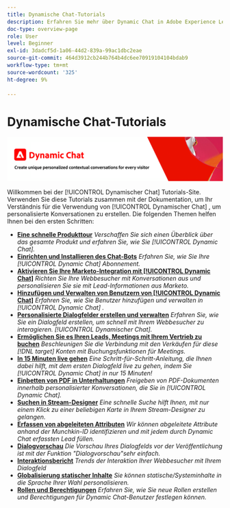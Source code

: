 ```yaml
---
title: Dynamische Chat-Tutorials
description: Erfahren Sie mehr über Dynamic Chat in Adobe Experience League. Verwenden Sie diese Tutorials zusammen mit der Dokumentation, um Ihr Verständnis dafür zu verbessern, wie Sie mit Dynamic Chat personalisierte Konversationen erstellen können.
doc-type: overview-page
role: User
level: Beginner
exl-id: 3dadcf5d-1a06-44d2-839a-99ac1dbc2eae
source-git-commit: 464d3912cb244b764b4dc6ee70919104104bdab9
workflow-type: tm+mt
source-wordcount: '325'
ht-degree: 9%

---
```


# Dynamische Chat-Tutorials

![](assets/dynamic-chat-header.png)

Willkommen bei der [!UICONTROL Dynamischer Chat]  Tutorials-Site. Verwenden Sie diese Tutorials zusammen mit der Dokumentation, um Ihr Verständnis für die Verwendung von [!UICONTROL Dynamischer Chat]  , um personalisierte Konversationen zu erstellen. Die folgenden Themen helfen Ihnen bei den ersten Schritten:

* **[Eine schnelle Produkttour](product-tour.md)**
  *Verschaffen Sie sich einen Überblick über das gesamte Produkt und erfahren Sie, wie Sie [!UICONTROL Dynamic Chat].*
* **[Einrichten und Installieren des Chat-Bots](setup.md)**
  *Erfahren Sie, wie Sie Ihre [!UICONTROL Dynamic Chat]  Abonnement.*
* **[Aktivieren Sie Ihre Marketo-Integration mit [!UICONTROL Dynamic Chat]](marketo-integration.md)**
  *Richten Sie Ihre Webbesucher mit Konversationen aus und personalisieren Sie sie mit Lead-Informationen aus Marketo.*
* **[Hinzufügen und Verwalten von Benutzern von [!UICONTROL Dynamic Chat]](user-management.md)**
  *Erfahren Sie, wie Sie Benutzer hinzufügen und verwalten in [!UICONTROL Dynamic Chat] .*
* **[Personalisierte Dialogfelder erstellen und verwalten](dialogue-management.md)**
  *Erfahren Sie, wie Sie ein Dialogfeld erstellen, um schnell mit Ihrem Webbesucher zu interagieren. [!UICONTROL Dynamischer Chat].*
* **[Ermöglichen Sie es Ihren Leads, Meetings mit Ihrem Vertrieb zu buchen](meeting-booking.md)**
  *Beschleunigen Sie die Verbindung mit den Verkäufen für diese [!DNL target] Konten mit Buchungsfunktionen für Meetings.*
* **[In 15 Minuten live gehen](go-live-in-15-minutes.md)**
  *Eine Schritt-für-Schritt-Anleitung, die Ihnen dabei hilft, mit dem ersten Dialogfeld live zu gehen, indem Sie [!UICONTROL Dynamic Chat]  in nur 15 Minuten!*
* **[Einbetten von PDF in Unterhaltungen](document-cloud-integration.md)**
  *Freigeben von PDF-Dokumenten innerhalb personalisierter Konversationen, die Sie in [!UICONTROL Dynamic Chat].*
* **[Suchen in Stream-Designer](search-in-stream-designer.md)**
  *Eine schnelle Suche hilft Ihnen, mit nur einem Klick zu einer beliebigen Karte in Ihrem Stream-Designer zu gelangen.*
* **[Erfassen von abgeleiteten Attributen](capture-inferred-attributes.md)**
  *Wir können abgeleitete Attribute anhand der Munchkin-ID identifizieren und mit jedem durch Dynamic Chat erfassten Lead füllen.*
* **[Dialogvorschau](dialogue-preview.md)**
  *Die Vorschau Ihres Dialogfelds vor der Veröffentlichung ist mit der Funktion &quot;Dialogvorschau&quot;sehr einfach.*
* **[Interaktionsbericht](engagement-report.md)**
  *Trends der Interaktion Ihrer Webbesucher mit Ihrem Dialogfeld*
* **[Globalisierung statischer Inhalte](globalization-of-static-content.md)**
  *Sie können statische/Systeminhalte in die Sprache Ihrer Wahl personalisieren.*
* **[Rollen und Berechtigungen](roles-and-permissions.md)**
  *Erfahren Sie, wie Sie neue Rollen erstellen und Berechtigungen für Dynamic Chat-Benutzer festlegen können.*
